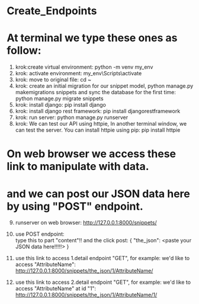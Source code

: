 # Create_Endpoints


# At terminal we type these ones as follow:

1. krok:create virtual environment:                                                  python -m venv my_env
2. krok: activate environment:                                                       my_env\Scripts\activate
3. krok: move to original file:                                                      cd ~ 
4. krok: create an initial migration for our snippet model,                          python manage.py makemigrations snippets
and sync the database for the first time:                                            python manage.py migrate snippets
5. krok: install django:                                                             pip install django
6. krok: install django rest framework:                                              pip install djangorestframework
7. krok: run server:                                                                 python manage.py runserver
8. krok: We can test our API using httpie,
In another terminal window, we can test the server.
You can install httpie using pip:                                                    pip install httpie


# On web browser we access these link to manipulate with data.
# and we can post our JSON data here by using "POST" endpoint.

9. runserver on web browser:                                                         http://127.0.0.1:8000/snippets/
10. use POST endpoint:                                                              
type this to part "content"!! and the click post: 
                                                                                    {
                                                                                       "the_json": <paste your JSON data here!!!!!>
                                                                                    }

11. use this link to access 1.detail endpoint "GET",
for example: we'd like to access "AttributeName":                                   http://127.0.0.1:8000/snippets/the_json/1/AttributeName/
12. use this link to access 2.detail endpoint "GET",
for example: we'd like to access "AttributeName" at id "1":                          http://127.0.0.1:8000/snippets/the_json/1/AttributeName/1/

                                                                    
